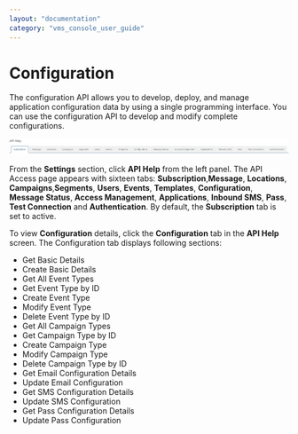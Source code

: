 ```yaml
---
layout: "documentation"
category: "vms_console_user_guide"
---
```

                           

Configuration
=============

The configuration API allows you to develop, deploy, and manage application configuration data by using a single programming interface. You can use the configuration API to develop and modify complete configurations.

![](../Resources/Images/Settings/API_Help/configuration_strip_632x73.png)

From the **Settings** section, click **API Help** from the left panel. The API Access page appears with sixteen tabs: **Subscription**,**Message**, **Locations**, **Campaigns**,**Segments**, **Users**, **Events**, **Templates**, **Configuration**, **Message Status**, **Access Management**, **Applications**, **Inbound SMS**, **Pass**, **Test Connection** and **Authentication**. By default, the **Subscription** tab is set to active.

To view **Configuration** details, click the **Configuration** tab in the **API Help** screen. The Configuration tab displays following sections:

*   Get Basic Details
*   Create Basic Details
*   Get All Event Types
*   Get Event Type by ID
*   Create Event Type
*   Modify Event Type
*   Delete Event Type by ID
*   Get All Campaign Types
*   Get Campaign Type by ID
*   Create Campaign Type
*   Modify Campaign Type
*   Delete Campaign Type by ID
*   Get Email Configuration Details
*   Update Email Configuration
*   Get SMS Configuration Details
*   Update SMS Configuration
*   Get Pass Configuration Details
*   Update Pass Configuration
